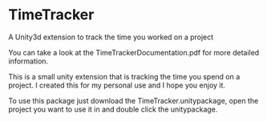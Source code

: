 # TimeTracker
A Unity3d extension to track the time you worked on a project

You can take a look at the TimeTrackerDocumentation.pdf for more detailed information.

This is a small unity extension that is tracking the time you spend on a project. I created this for my personal use and I hope you enjoy it.

To use this package just download the TimeTracker.unitypackage, open the project you want to use it in and double click the unitypackage.
